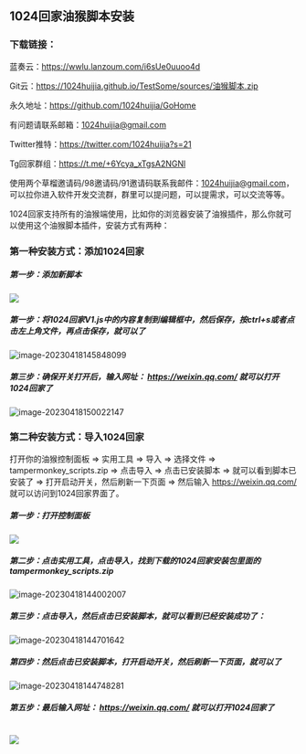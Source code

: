 ## 1024回家油猴脚本安装

### 下载链接：

蓝奏云：https://wwlu.lanzoum.com/i6sUe0uuoo4d

Git云：<https://1024huijia.github.io/TestSome/sources/油猴脚本.zip>

永久地址：https://github.com/1024huijia/GoHome

有问题请联系邮箱：1024huijia@gmail.com 

Twitter推特：https://twitter.com/1024huijia?s=21 

Tg回家群组：https://t.me/+6Ycya_xTgsA2NGNl

使用两个草榴邀请码/98邀请码/91邀请码联系我邮件：1024huijia@gmail.com，可以拉你进入软件开发交流群，群里可以提问题，可以提需求，可以交流等等。

1024回家支持所有的油猴端使用，比如你的浏览器安装了油猴插件，那么你就可以使用这个油猴脚本插件，安装方式有两种：

### 第一种安装方式：添加1024回家  
##### 第一步：添加新脚本  
![](C:\Users\song\AppData\Roaming\Typora\typora-user-images\image-20230418145513283.png)  
##### 第一步：将1024回家V1.js中的内容复制到编辑框中，然后保存，按ctrl+s或者点击左上角文件，再点击保存，就可以了  
![image-20230418145848099](C:\Users\song\AppData\Roaming\Typora\typora-user-images\image-20230418145848099.png)
##### 第三步：确保开关打开后，输入网址： https://weixin.qq.com/  就可以打开1024回家了  
![image-20230418150022147](C:\Users\song\AppData\Roaming\Typora\typora-user-images\image-20230418150022147.png)



### 第二种安装方式：导入1024回家
打开你的油猴控制面板 => 实用工具 => 导入 => 选择文件 => tampermonkey_scripts.zip => 点击导入 => 点击已安装脚本 => 就可以看到脚本已安装了 => 打开启动开关，然后刷新一下页面 => 然后输入 https://weixin.qq.com/ 就可以访问到1024回家界面了。  
##### 第一步：打开控制面板   
![](C:\Users\song\AppData\Roaming\Typora\typora-user-images\image-20230418145244192.png)
##### 第二步：点击实用工具，点击导入，找到下载的1024回家安装包里面的tampermonkey_scripts.zip  
![image-20230418144002007](C:\Users\song\AppData\Roaming\Typora\typora-user-images\image-20230418144002007.png)

##### 第三步：点击导入，然后点击已安装脚本，就可以看到已经安装成功了：  
![image-20230418144701642](C:\Users\song\AppData\Roaming\Typora\typora-user-images\image-20230418144701642.png)

##### 第四步：然后点击已安装脚本，打开启动开关，然后刷新一下页面，就可以了  
![image-20230418144748281](C:\Users\song\AppData\Roaming\Typora\typora-user-images\image-20230418144748281.png)




##### 第五步：最后输入网址： https://weixin.qq.com/  就可以打开1024回家了  

![](C:\Users\song\AppData\Roaming\Typora\typora-user-images\image-20230421144111918.png)
=======
